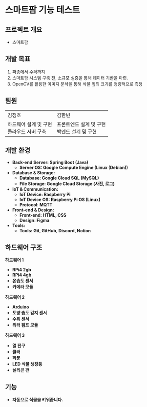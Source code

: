 # 스마트팜 기능 테스트

<h2>프로젝트 개요</h2>
<ul>
  <li>스마트팜</li>
</ul>
<h2>개발 목표</h2>
<ol>
  <li>파종에서 수확까지</li>
  <li>스마트팜 시스템 구축 전, 소규모 실증을 통해 데이터 기반을 마련.</li>
  <li>OpenCV를 활용한 이미지 분석을 통해 식물 잎의 크기를 정량적으로 측정</li>
</ol>

<h2>팀원</h2>

<table>
  <tr>
    <td>김정호</td>
    <td>김한빈</td>
  </tr>

  <tr>
    <td>하드웨어 설계 및 구현<br>클라우드 서버 구축</td>
     <td>프론트엔드 설계 및 구현<br>백엔드 설계 및 구현</td>
  </tr>

</table>


<h2>개발 환경</h2>
<b>

<ul>
        <li><b>Back-end Server</b>: Spring Boot (Java)
            <ul>
                <li>Server OS: Google Compute Engine (<b>Linux (Debian)</b>)</li>
            </ul>
        </li>
        <li><b>Database & Storage</b>:
            <ul>
                <li>Database: <b>Google Cloud SQL (MySQL)</b></li>
                <li>File Storage: Google Cloud Storage (사진, 로그)</li>
            </ul>
        </li>
        <li><b>IoT & Communication</b>:
            <ul>
                <li>IoT Device: Raspberry Pi</li>
                <li>IoT Device OS: <b>Raspberry Pi OS (Linux)</b></li>
                <li>Protocol: <b>MQTT</b></li>
            </ul>
        </li>
        <li><b>Front-end & Design</b>:
            <ul>
                <li>Front-end: HTML, CSS</li>
                <li>Design: Figma</li>
            </ul>
        </li>
        <li><b>Tools</b>:
            <ul>
                <li>Tools: Git, GitHub, Discord, Notion</li>
            </ul>
        </li>
    </ul>

<h2>하드웨어 구조</h2>

<b>하드웨어 1</b>
<ul>
  <li>RPi4 2gb</li>
  <li>RPi4 4gb</li>
  <li>온습도 센서</li>
  <li>카메라 모듈</li>
</ul>

<b>하드웨어 2</b>
<ul>
  <li>Arduino</li>
  <li>토양 습도 감지 센서</li>
  <li>수위 센서</li>
  <li>워터 펌프 모듈</li>
</ul>

<b>하드웨어 3</b>
<ul>
  <li>열 전구</li>
  <li>쿨러</li>
  <li>화분</li>
  <li>LED 식물 생장등</li>
  <li>실리콘 관</li>
</ul>

<h2>기능</h2>
<ul>
  <li>자동으로  식물을 키워줍니다.</li>
</ul>


